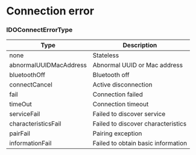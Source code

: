 # Connection error

### IDOConnectErrorType

| Type| Description|
| ----------------------- | ------------------ |
| none | Stateless|
| abnormalUUIDMacAddress | Abnormal UUID or Mac address |
| bluetoothOff | Bluetooth off |
| connectCancel | Active disconnection|
| fail | Connection failed|
 | timeOut | Connection timeout|
| serviceFail | Failed to discover service|
| characteristicsFail | Failed to discover characteristics|
| pairFail | Pairing exception|
| informationFail | Failed to obtain basic information|

